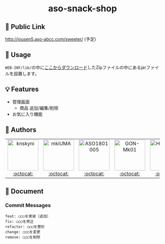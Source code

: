 <h1 align="center">aso-snack-shop</h1>

## 🔗 Public Link
http://jousen5.aso-abcc.com/sweeter/ (予定)

## 🔌 Usage
`WEB-INF/lib/`の中に[ここからダウンロード](https://school.yanai-k.com/aso-snack-shop_javalibs_v3.zip)したZipファイルの中にあるjarファイルを設置します。

## 💡 Features
* 管理画面
    * 商品 追加/編集/削除
* お気に入り機能

## 👤 Authors
<table>
<tr>
    <td align="center">
        <a href="https://github.com/knskyni">
            <img src="https://avatars0.githubusercontent.com/u/45021655?v=4&s=460" width="100px;" alt="knskyni"/>
            <br>
            :octocat:
        </a>
    </td>
    <td align="center">
        <a href="https://github.com/mkiUMA">
            <img src="https://avatars0.githubusercontent.com/u/56985183?v=4&s=460" width="100px;" alt="mkiUMA"/>
            <br>
            :octocat:
        </a>
    </td>
    <td align="center">
        <a href="https://github.com/ASO1801005">
            <img src="https://avatars0.githubusercontent.com/u/57469552?v=4&s=460" width="100px;" alt="ASO1801005"/>
            <br>
            :octocat:
        </a>
    </td>
    <td align="center">
        <a href="https://github.com/GON-Mk01">
            <img src="https://avatars0.githubusercontent.com/u/65264706?v=4&s=460" width="100px;" alt="GON-Mk01"/>
            <br>
            :octocat:
        </a>
    </td>
    <td align="center">
        <a href="https://github.com/HiraishiShouki">
            <img src="https://avatars0.githubusercontent.com/u/65265954?v=4&s=460" width="100px;" alt="HiraishiShouki"/>
            <br>
            :octocat:
        </a>
    </td>
    <td align="center">
        <a href="https://github.com/shirouzujunya">
            <img src="https://avatars0.githubusercontent.com/u/65262752?v=4&s=460" width="100px;" alt="shirouzujunya"/>
            <br>
            :octocat:
        </a>
    </td>
</tr>
</table>

## 📖 Document
### Commit Messages
```
feat: ◯◯◯を実装（追加）
fix: ◯◯◯を修正
refactor: ◯◯◯を整形
change: ◯◯◯を変更
remove: ◯◯◯を削除
```
